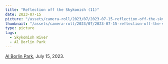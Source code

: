 ```yaml
---
title: "Reflection off the Skykomish (11)"
date: 2023-07-15
picture: "/assets/camera-roll/2023/07/2023-07-15-reflection-off-the-skykomish-11/20230716_035416320_iOS.jpg"
thumbnail: "/assets/camera-roll/2023/07/2023-07-15-reflection-off-the-skykomish-11/20230716_035416320_iOS-thumbnail.jpg"
type: picture
tags:
  - Skykomish River
  - Al Borlin Park
---
```

[Al Borlin Park](/al-borlin-park/), July 15, 2023.